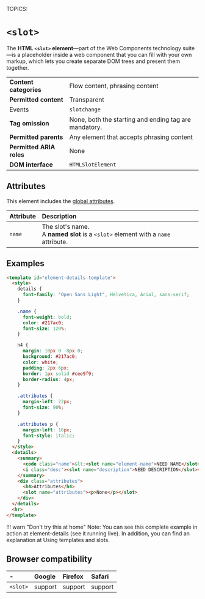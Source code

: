 TOPICS: <slot>

# `<slot>`

The **HTML `<slot>` element**—part of the Web Components technology suite—is a placeholder
inside a web component that you can fill with your own markup, which lets you create separate DOM
trees and present them together.

|  |  |
| :-- | :-- |
| **Content categories** | Flow content, phrasing content |
| **Permitted content** | Transparent |
| Events | `slotchange` |
| **Tag omission** | None, both the starting and ending tag are mandatory. |
| **Permitted parents** | Any element that accepts phrasing content |
| **Permitted ARIA roles** | None |
| **DOM interface** | `HTMLSlotElement` |

## Attributes

This element includes the [global attributes](/en/webfrontend/HTML_Global_Attributes).

| Attribute | Description |
| :-- | :-- |
| `name` | The slot's name.<br>A **named slot** is a `<slot>` element with a `name` attribute.

## Examples

```html
<template id="element-details-template">
  <style>
    details {
      font-family: "Open Sans Light", Helvetica, Arial, sans-serif;
    }

    .name {
      font-weight: bold;
      color: #217ac0;
      font-size: 120%;
    }

    h4 {
      margin: 10px 0 -8px 0;
      background: #217ac0;
      color: white;
      padding: 2px 6px;
      border: 1px solid #cee9f9;
      border-radius: 4px;
    }

    .attributes {
      margin-left: 22px;
      font-size: 90%;
    }

    .attributes p {
      margin-left: 16px;
      font-style: italic;
    }
  </style>
  <details>
    <summary>
      <code class="name">&lt;<slot name="element-name">NEED NAME</slot>&gt;</code>
      <i class="desc"><slot name="description">NEED DESCRIPTION</slot></i>
    </summary>
    <div class="attributes">
      <h4>Attributes</h4>
      <slot name="attributes"><p>None</p></slot>
    </div>
  </details>
  <hr>
</template>
```

!!! warn "Don't try this at home"
    Note: You can see this complete example in action at element-details (see it
    running live). In addition, you can find an explanation at Using templates and slots.

## Browser compatibility

| - | Google | Firefox | Safari |
| :--- | :--- | :--- | :--- |
| `<slot>`| support | support | support |
